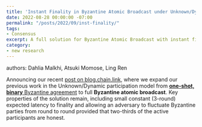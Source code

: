 ```yaml
---
title: 'Instant Finality in Byzantine Atomic Broadcast under Unknown/Dynamic Participation'
date: 2022-08-28 00:00:00 -07:00
permalink: "/posts/2022/09/inst-finality/"
tags:
- Consensus
excerpt: A full solution for Byzantine Atomic Broadcast with instant finality when there is an unknown and dynamic set of active nodes.
category:
- new research
---
```


authors: Dahlia Malkhi, Atsuki Momose, Ling Ren

Announcing our recent [post on blog.chain.link](https://blog.chain.link/instant-finality-in-byzantine-atomic-broadcast-under-unknown-dynamic-participation/),
where we expand our previous work in the Unknown/Dynamic participation model 
from 
[**one-shot, binary** Byzantine agreement](https://blog.chain.link/instant-finality-in-byzantine-generals-with-unknown-and-dynamic-participation/) 
to full **Byzantine atomic broadcast**. 
Key properties of the solution remain, including small constant (3-round) expected latency to finality and allowing an adversary to fluctuate Byzantine parties from round to round provided that two-thirds of the active participants are honest.
